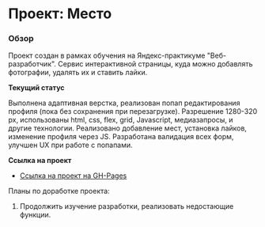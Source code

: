 # Проект: Место

### Обзор

Проект создан в рамках обучения на Яндекс-практикуме "Веб-разработчик". Сервис интерактивной страницы, куда можно
добавлять фотографии, удалять их и ставить лайки.

**Текущий статус**

Выполнена адаптивная верстка, реализован попап редактирования профиля (пока без сохранения при перезагрузке). Разрешение
1280-320 px, использованы html, css, flex, grid, Javascript, медиазапросы, и другие технологии. Реализовано добавление
мест, установка лайков, изменение профиля через JS.
Разработана валидация всех форм, улучшен UX при работе с попапами.

**Ссылка на проект**

* [Ссылка на проект на GH-Pages ](https://ark75.github.io/mesto/)

Планы по доработке проекта:

1. Продолжить изучение разработки, реализовать недостающие функции.
